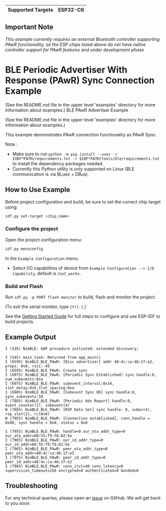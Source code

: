 | Supported Targets | ESP32-C6 |
| ----------------- | -------- |

## Important Note
*This example currently requires an external Bluetooth controller supporting PAwR functionality, as the ESP chips listed above do not have native controller support for PAwR features and under development phase*

# BLE Periodic Advertiser With Response (PAwR) Sync Connection Example

(See the README.md file in the upper level 'examples' directory for more information about examples.)
 BLE PAwR Advertiser Example

(See the README.md file in the upper level 'examples' directory for more information about examples.)

This example demonstrates PAwR connection functionality as PAwR Sync.

Note :

* Make sure to run `python -m pip install --user -r $IDF*PATH/requirements.txt -r $IDF*PATH/tools/ble/requirements.txt` to install the dependency packages needed.
* Currently this Python utility is only supported on Linux (BLE communication is via BLuez + DBus).

## How to Use Example

Before project configuration and build, be sure to set the correct chip target using:

```bash
idf.py set-target <chip_name>
```

### Configure the project

Open the project configuration menu:

```bash
idf.py menuconfig
```

In the `Example Configuration` menu:

* Select I/O capabilities of device from `Example Configuration --> I/O Capability`, default is `Just_works`.

### Build and Flash

Run `idf.py -p PORT flash monitor` to build, flash and monitor the project.

(To exit the serial monitor, type ``Ctrl-]``.)

See the [Getting Started Guide](https://idf.espressif.com/) for full steps to configure and use ESP-IDF to build projects.

## Example Output
```
I (535) NimBLE: GAP procedure initiated: extended discovery;
 
I (545) main_task: Returned from app_main()
I (6595) NimBLE_BLE_PAwR: [Disc advertiser] addr 40:4c:ca:46:1f:e2, props: 0x0, rssi:-45
I (6595) NimBLE_BLE_PAwR: Create sync
I (6975) NimBLE_BLE_PAwR: [Periodic Sync Established] sync handle:0, num_subevents:0xa
I (6975) NimBLE_BLE_PAwR: subevent_interval:0x34, slot_delay:0x5,slot_spacing:0xa
I (6985) NimBLE_BLE_PAwR: [Subevent Sync OK] sync handle:0, sync_subevents:10
I (7885) NimBLE_BLE_PAwR: [Periodic Adv Report] handle:0, event_counter(2), subevent(4)
W (7885) NimBLE_BLE_PAwR: [RSP Data Set] sync handle: 0, subev(4), rsp_slot(2), rc(0x0)
W (7955) NimBLE_BLE_PAwR: [Connection established], conn_handle = 0x00, sync handle = 0x0, status = 0x0
 
I (7955) NimBLE_BLE_PAwR: handle=0 our_ota_addr_type=0 our_ota_addr=60:55:f9:f6:02:5e 
I (7965) NimBLE_BLE_PAwR: our_id_addr_type=0 our_id_addr=60:55:f9:f6:02:5e 
I (7965) NimBLE_BLE_PAwR: peer_ota_addr_type=0 peer_ota_addr=40:4c:ca:46:1f:e2 
I (7975) NimBLE_BLE_PAwR: peer_id_addr_type=0 peer_id_addr=40:4c:ca:46:1f:e2 
I (7985) NimBLE_BLE_PAwR: conn_itvl=40 conn_latency=0 supervision_timeout=256 encrypted=0 authenticated=0 bonded=0

```

## Troubleshooting

For any technical queries, please open an [issue](https://github.com/espressif/esp-idf/issues) on GitHub. We will get back to you soon.
